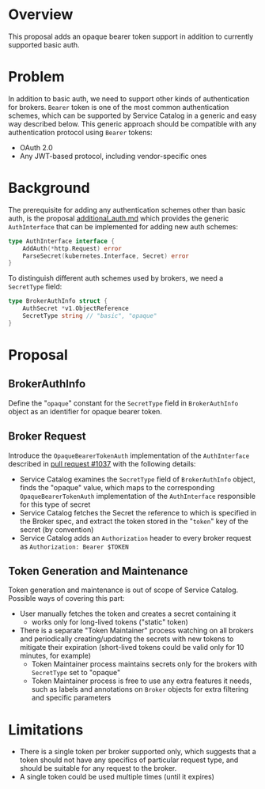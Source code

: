 # Overview
This proposal adds an opaque bearer token support in addition to 
currently supported basic auth.

# Problem
In addition to basic auth, we need to support other kinds of authentication for brokers. 
`Bearer` token is one of the most common authentication schemes, which can be supported by
Service Catalog in a generic and easy way described below.
This generic approach should be compatible with any authentication protocol using `Bearer` tokens:
- OAuth 2.0
- Any JWT-based protocol, including vendor-specific ones

# Background
The prerequisite for adding any authentication schemes other than basic auth, is the proposal 
[additional_auth.md](https://github.com/rifung/service-catalog/blob/3c0e8c7d599ea6dc96d0a5aa53ae5fbe7107cb89/docs/proposals/additional_auth.md)
which provides the generic `AuthInterface` that can be implemented for adding new auth schemes:
```go
type AuthInterface interface {
	AddAuth(*http.Request) error
	ParseSecret(kubernetes.Interface, Secret) error
}
```
To distinguish different auth schemes used by brokers, we need a `SecretType` field:
```go
type BrokerAuthInfo struct {
	AuthSecret *v1.ObjectReference
	SecretType string // "basic", "opaque"
}
```

# Proposal

## BrokerAuthInfo
Define the "`opaque`" constant for the `SecretType` field in `BrokerAuthInfo` object as an identifier for 
opaque bearer token.

## Broker Request
Introduce the `OpaqueBearerTokenAuth` implementation of the `AuthInterface` described in [pull request #1037](https://github.com/kubernetes-incubator/service-catalog/pull/1037) 
with the following details:
- Service Catalog examines the `SecretType` field of `BrokerAuthInfo` object, finds the "opaque" value, 
which maps to the corresponding `OpaqueBearerTokenAuth` implementation of the `AuthInterface` responsible for this 
type of secret
- Service Catalog fetches the Secret the reference to which is specified in the Broker spec, and extract the token 
stored in the "`token`" key of the secret (by convention)
- Service Catalog adds an `Authorization` header to every broker request as `Authorization: Bearer $TOKEN`

## Token Generation and Maintenance
Token generation and maintenance is out of scope of Service Catalog. Possible ways of covering this part:
- User manually fetches the token and creates a secret containing it
  - works only for long-lived tokens ("static" token)
- There is a separate "Token Maintainer" process watching on all brokers and periodically creating/updating the secrets 
with new tokens to mitigate their expiration (short-lived tokens could be valid only for 10 minutes, for example)
  - Token Maintainer process maintains secrets only for the brokers with `SecretType` set to "opaque"
  - Token Maintainer process is free to use any extra features it needs, such as labels and annotations on `Broker` 
  objects for extra filtering and specific parameters

# Limitations
- There is a single token per broker supported only, which suggests that a token should not have any specifics of 
particular request type, and should be suitable for any request to the broker.
- A single token could be used multiple times (until it expires)